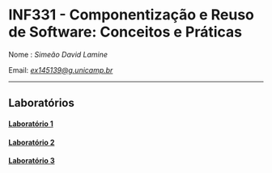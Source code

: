 # INF331 - Componentização e Reuso de Software: Conceitos e Práticas

 Nome : *Simeão David Lamine*
 
 Email: *ex145139@g.unicamp.br*
 
 ------------
 
 ## Laboratórios
 #### [Laboratório 1](lab01)
 #### [Laboratório 2](lab02)
 #### [Laboratório 3](lab03)
